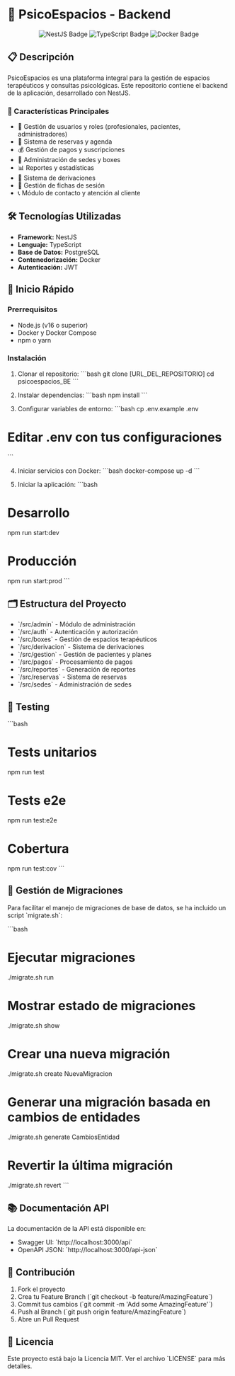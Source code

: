 # 🏥 PsicoEspacios - Backend

<p align="center">
  <img src="https://img.shield- `/src/pagos` - Procesamiento de pagos
- `/src/reportes` - Generación de reportes
- `/src/reservas` - Sistema de reservas
- `/src/sedes` - Administración de sedes
- `/src/contacto` - Gestión de mensajes de contacto/badge/NestJS-E0234E?style=for-the-badge&logo=nestjs&logoColor=white" alt="NestJS Badge"/>
  <img src="https://img.shields.io/badge/TypeScript-007ACC?style=for-the-badge&logo=typescript&logoColor=white" alt="TypeScript Badge"/>
  <img src="https://img.shields.io/badge/Docker-2CA5E0?style=for-the-badge&logo=docker&logoColor=white" alt="Docker Badge"/>
</p>

## 📋 Descripción

PsicoEspacios es una plataforma integral para la gestión de espacios terapéuticos y consultas psicológicas. Este repositorio contiene el backend de la aplicación, desarrollado con NestJS.

### 🎯 Características Principales

- 👥 Gestión de usuarios y roles (profesionales, pacientes, administradores)
- 📅 Sistema de reservas y agenda
- 💰 Gestión de pagos y suscripciones
- 📍 Administración de sedes y boxes
- 📊 Reportes y estadísticas
- 🔄 Sistema de derivaciones
- 📝 Gestión de fichas de sesión
- 📞 Módulo de contacto y atención al cliente

## 🛠️ Tecnologías Utilizadas

- **Framework:** NestJS
- **Lenguaje:** TypeScript
- **Base de Datos:** PostgreSQL
- **Contenedorización:** Docker
- **Autenticación:** JWT

## 🚀 Inicio Rápido

### Prerrequisitos

- Node.js (v16 o superior)
- Docker y Docker Compose
- npm o yarn

### Instalación

1. Clonar el repositorio:
\`\`\`bash
git clone [URL_DEL_REPOSITORIO]
cd psicoespacios_BE
\`\`\`

2. Instalar dependencias:
\`\`\`bash
npm install
\`\`\`

3. Configurar variables de entorno:
\`\`\`bash
cp .env.example .env
# Editar .env con tus configuraciones
\`\`\`

4. Iniciar servicios con Docker:
\`\`\`bash
docker-compose up -d
\`\`\`

5. Iniciar la aplicación:
\`\`\`bash
# Desarrollo
npm run start:dev

# Producción
npm run start:prod
\`\`\`

## 🗂️ Estructura del Proyecto

- \`/src/admin\` - Módulo de administración
- \`/src/auth\` - Autenticación y autorización
- \`/src/boxes\` - Gestión de espacios terapéuticos
- \`/src/derivacion\` - Sistema de derivaciones
- \`/src/gestion\` - Gestión de pacientes y planes
- \`/src/pagos\` - Procesamiento de pagos
- \`/src/reportes\` - Generación de reportes
- \`/src/reservas\` - Sistema de reservas
- \`/src/sedes\` - Administración de sedes

## 🧪 Testing

\`\`\`bash
# Tests unitarios
npm run test

# Tests e2e
npm run test:e2e

# Cobertura
npm run test:cov
\`\`\`

## 🔄 Gestión de Migraciones

Para facilitar el manejo de migraciones de base de datos, se ha incluido un script \`migrate.sh\`:

\`\`\`bash
# Ejecutar migraciones
./migrate.sh run

# Mostrar estado de migraciones
./migrate.sh show

# Crear una nueva migración
./migrate.sh create NuevaMigracion

# Generar una migración basada en cambios de entidades
./migrate.sh generate CambiosEntidad

# Revertir la última migración
./migrate.sh revert
\`\`\`

## 📚 Documentación API

La documentación de la API está disponible en:
- Swagger UI: \`http://localhost:3000/api\`
- OpenAPI JSON: \`http://localhost:3000/api-json\`

## 🤝 Contribución

1. Fork el proyecto
2. Crea tu Feature Branch (\`git checkout -b feature/AmazingFeature\`)
3. Commit tus cambios (\`git commit -m 'Add some AmazingFeature'\`)
4. Push al Branch (\`git push origin feature/AmazingFeature\`)
5. Abre un Pull Request

## 📝 Licencia

Este proyecto está bajo la Licencia MIT. Ver el archivo \`LICENSE\` para más detalles.
